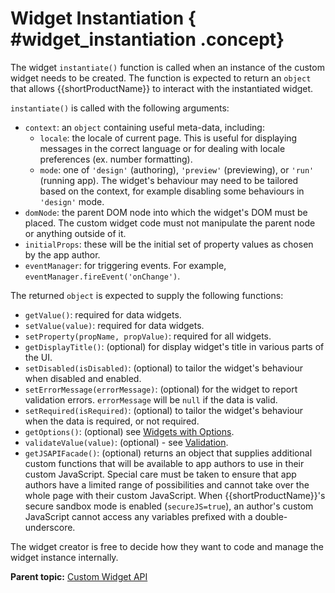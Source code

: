 # Widget Instantiation { #widget_instantiation .concept}

The widget `instantiate()` function is called when an instance of the custom widget needs to be created. The function is expected to return an `object` that allows {{shortProductName}} to interact with the instantiated widget.

`instantiate()` is called with the following arguments:

-   `context`: an `object` containing useful meta-data, including:
    -   `locale`: the locale of current page. This is useful for displaying messages in the correct language or for dealing with locale preferences \(ex. number formatting\).
    -   `mode`: one of `'design'` \(authoring\), `'preview'` \(previewing\), or `'run'` \(running app\). The widget's behaviour may need to be tailored based on the context, for example disabling some behaviours in `'design'` mode.
-   `domNode`: the parent DOM node into which the widget's DOM must be placed. The custom widget code must not manipulate the parent node or anything outside of it.
-   `initialProps`: these will be the initial set of property values as chosen by the app author.
-   `eventManager`: for triggering events. For example, `eventManager.fireEvent('onChange')`.

The returned `object` is expected to supply the following functions:

-   `getValue()`: required for data widgets.
-   `setValue(value)`: required for data widgets.
-   `setProperty(propName, propValue)`: required for all widgets.
-   `getDisplayTitle()`: \(optional\) for display widget's title in various parts of the UI.
-   `setDisabled(isDisabled)`: \(optional\) to tailor the widget's behaviour when disabled and enabled.
-   `setErrorMessage(errorMessage)`: \(optional\) for the widget to report validation errors. `errorMessage` will be `null` if the data is valid.
-   `setRequired(isRequired)`: \(optional\) to tailor the widget's behaviour when the data is required, or not required.
-   `getOptions()`: \(optional\) see [Widgets with Options](widgets_options.md).
-   `validateValue(value)`: \(optional\) - see [Validation](widget_validation.md).
-   `getJSAPIFacade()`: \(optional\) returns an object that supplies additional custom functions that will be available to app authors to use in their custom JavaScript. Special care must be taken to ensure that app authors have a limited range of possibilities and cannot take over the whole page with their custom JavaScript. When {{shortProductName}}'s secure sandbox mode is enabled \(`secureJS=true`\), an author's custom JavaScript cannot access any variables prefixed with a double-underscore.

The widget creator is free to decide how they want to code and manage the widget instance internally.

**Parent topic:** [Custom Widget API](customwidgetapi_landing.md)

